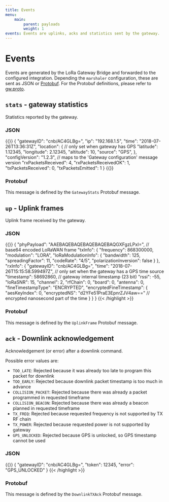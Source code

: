 ```yaml
---
title: Events
menu:
    main:
        parent: payloads
        weight: 1
events: Events are uplinks, acks and statistics sent by the gateway.
---
```


# Events

Events are generated by the LoRa Gateway Bridge and forwarded to the configured
integration. Depending the `marshaler` configuration, these are sent as JSON or
[Protobuf](https://developers.google.com/protocol-buffers/). For the Protobuf
definitions, please refer to [gw.proto](https://github.com/brocaar/loraserver/blob/master/api/gw/gw.proto).

## `stats` - gateway statistics

Statistics reported by the gateway.

### JSON

{{<highlight json>}}
{
    "gatewayID": "cnb/AC4GLBg=",
    "ip": "192.168.1.5",
    "time": "2018-07-26T13:36:31Z",
    "location": {                   // only set when gateway has GPS
        "latitude": 1.12345,
        "longitude": 2.12345,
        "altitude": 10,
        "source": "GPS",
    },
    "configVersion": "1.2.3",       // maps to the 'Gateway configuration' message version
    "rxPacketsReceived": 4,
    "rxPacketsReceivedOK": 1,
    "txPacketsReceived": 0,
    "txPacketsEmitted": 1
}
{{</highlight>}}

### Protobuf

This message is defined by the `GatewayStats` Protobuf message.


## `up` - Uplink frames

Uplink frame received by the gateway.

### JSON

{{<highlight json>}}
{
    "phyPayload": "AAEBAQEBAQEBAQEBAQEBAQGXFgzLPxI=",  // base64 encoded LoRaWAN frame
    "txInfo": {
        "frequency": 868300000,
        "modulation": "LORA",
        "loRaModulationInfo": {
            "bandwidth": 125,
            "spreadingFactor": 11,
            "codeRate": "4/5",
            "polarizationInversion": false
        }
    },
    "rxInfo": {
        "gatewayID": "cnb/AC4GLBg=",
        "time": "2018-07-26T15:15:58.599497Z",         // only set when the gateway has a GPS time source
        "timestamp": 58692860,                         // gateway internal timestamp (23 bit)
        "rssi": -55,
        "loRaSNR": 15,
        "channel": 2,
        "rfChain": 0,
        "board": 0,
        "antenna": 0,
        "fineTimestampType": "ENCRYPTED",
        "encryptedFineTimestamp": {
            "aesKeyIndex": 0,
            "encryptedNS": "d2YFe51PraE3EpnrZJV4aw=="  // encrypted nanosecond part of the time
        }
    }
}
{{< /highlight >}}

### Protobuf

This message is defined by the `UplinkFrame` Protobuf message.

## `ack` - Downlink acknowledgement

Acknowledgement (or error) after a downlink command.

Possible error values are:

* `TOO_LATE`: Rejected because it was already too late to program this packet for downlink
* `TOO_EARLY`: Rejected because downlink packet timestamp is too much in advance
* `COLLISION_PACKET`: Rejected because there was already a packet programmed in requested timeframe
* `COLLISION_BEACON`: Rejected because there was already a beacon planned in requested timeframe
* `TX_FREQ`: Rejected because requested frequency is not supported by TX RF chain
* `TX_POWER`: Rejected because requested power is not supported by gateway
* `GPS_UNLOCKED`: Rejected because GPS is unlocked, so GPS timestamp cannot be used

### JSON

{{<highlight json>}}
{
    "gatewayID": "cnb/AC4GLBg=",
    "token": 12345,
    "error": "GPS_UNLOCKED"
}
{{< /highlight >}}

### Protobuf

This message is defined by the `DownlinkTXAck` Protobuf message.

